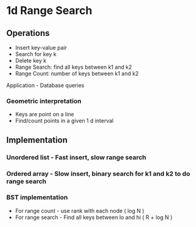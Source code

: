 # 1d Range Search

## Operations

- Insert key-value pair
- Search for key k
- Delete key k
- Range Search: find all keys between k1 and k2
- Range Count: number of keys between k1 and k2

Application - Database queries

### Geometric interpretation

- Keys are point on a line
- Find/count points in a given 1 d interval

## Implementation

### Unordered list - Fast insert, slow range search

### Ordered array - Slow insert, binary search for k1 and k2 to do range search

### BST implementation

- For range count - use rank with each node ( log N )
- For range search - Find all keys between lo and hi ( R + log N )
